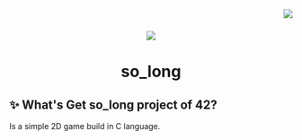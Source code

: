  <img align="right" src="https://badge42.vercel.app/api/v2/cl1lib1or000609l3zqzjxzew/project/2365602" />
<h1></h1>

<div align="center">
  <img  src="https://game.42sp.org.br/static/assets/achievements/so_longm.png" />
  <h1>so_long</h1>
</div>

## :sparkles: What's Get so_long project of 42?

Is a simple 2D game build in C language.
